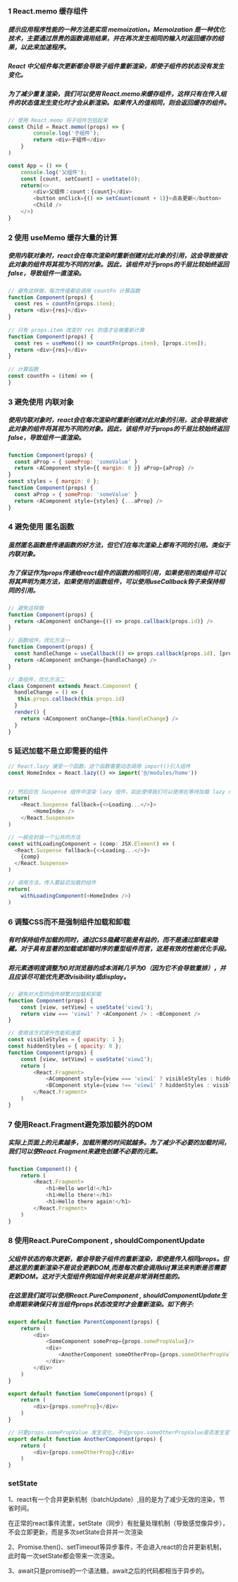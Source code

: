 ### 1 React.memo 缓存组件
##### 提示应用程序性能的一种方法是实现 memoization。Memoization 是一种优化技术，主要通过昂贵的函数调用结果，并在再次发生相同的输入时返回缓存的结果，以此来加速程序。
##### React 中父组件每次更新都会导致子组件重新渲染，即使子组件的状态没有发生变化。
##### 为了减少重复渲染，我们可以使用 React.memo来缓存组件，这样只有在传入组件的状态值发生变化时才会从新渲染。如果传入的值相同，则会返回缓存的组件。
```javascript
// 使用 React.memo 将子组件包括起来
const Child = React.memo((props) => {
        console.log('子组件');
        return <div>子组件</div>
    }
)

const App = () => {
    console.log('父组件');
    const [count, setCount] = useState(0);
    return(<>
        <div>父组件：count：{count}</div>
        <button onClick={() => setCount(count + 1)}>点击更新</button>
        <Child />
    </>)
}
```

### 2 使用 useMemo 缓存大量的计算
##### 使用内联对象时，react会在每次渲染时重新创建对此对象的引用，这会导致接收此对象的组件将其视为不同的对象。因此，该组件对于props的千层比较始终返回false，导致组件一直渲染。
```javascript
// 避免这样做，每次传值都会调用 countFn 计算函数
function Component(props) {
  const res = countFn(props.item);
  return <div>{res}</div>
}
  
// 只有 props.item 改变时 res 的值才会被重新计算
function Component(props) {
  const res = useMemo(() => countFn(props.item), [props.item]);
  return <div>{res}</div>
}
  
// 计算函数
const countFn = (item) => {
}
```

### 3 避免使用 内联对象
##### 使用内联对象时，react会在每次渲染时重新创建对此对象的引用，这会导致接收此对象的组件将其视为不同的对象。因此，该组件对于props的千层比较始终返回false，导致组件一直渲染。
```javascript
function Component(props) {
  const aProp = { someProp: 'someValue' }
  return <AComponent style={{ margin: 0 }} aProp={aProp} />  
}
const styles = { margin: 0 };
function Component(props) {
  const aProp = { someProp: 'someValue' }
  return <AComponent style={styles} {...aProp} />  
}
```

### 4 避免使用 匿名函数
##### 虽然匿名函数是传递函数的好方法，但它们在每次渲染上都有不同的引用。类似于内联对象。
##### 为了保证作为props传递给react组件的函数的相同引用，如果使用的类组件可以将其声明为类方法，如果使用的函数组件，可以使用useCallback钩子来保持相同的引用。
```javascript
// 避免这样做
function Component(props) {
  return <AComponent onChange={() => props.callback(props.id)} />  
}

// 函数组件，优化方法一
function Component(props) {
  const handleChange = useCallback(() => props.callback(props.id), [props.id]);
  return <AComponent onChange={handleChange} />  
}

// 类组件，优化方法二
class Component extends React.Component {
  handleChange = () => {
   this.props.callback(this.props.id) 
  }
  render() {
    return <AComponent onChange={this.handleChange} />
  }
}
```

### 5 延迟加载不是立即需要的组件
```javascript
// React.lazy 接受一个函数，这个函数需要动态调用 import()引入组件
const HomeIndex = React.lazy(() => import('@/modules/home'))


// 然后应在 Suspense 组件中渲染 lazy 组件，如此使得我们可以使用在等待加载 lazy 组件时做优雅降级（如 loading 指示器等）
return(
    <React.Suspense fallback={<>Loading...</>}>
        <HomeIndex />
    </React.Suspense>
)

// 一般会封装一个公共的方法
const withLoadingComponent = (comp: JSX.Element) => (
  <React.Suspense fallback={<>Loading...</>}>
    {comp}
  </React.Suspense>
)

// 调用方法，传入要延迟加载的组件
return(
    withLoadingComponent(<HomeIndex />)
)
```
### 6 调整CSS而不是强制组件加载和卸载
##### 有时保持组件加载的同时，通过CSS隐藏可能是有益的，而不是通过卸载来隐藏。对于具有显著的加载或卸载时序的重型组件而言，这是有效的性能优化手段。
##### 将元素透明度调整为0对浏览器的成本消耗几乎为0（因为它不会导致重排），并且应该尽可能优先更改visibility或display。
```javascript
// 避免对大型的组件频繁对加载和卸载
function Component(props) {
    const [view, setView] = useState('view1');
    return view === 'view1' ? <AComponent /> : <BComponent />
}

// 使用该方式提升性能和速度
const visibleStyles = { opacity: 1 };
const hiddenStyles = { opacity: 0 };
function Component(props) {
    const [view, setView] = useState('view1');
    return (
        <React.Fragment>
            <AComponent style={view === 'view1' ? visibleStyles : hiddenStyles}/>
            <BComponent style={view !== 'view1' ? hiddenStyles : visibleStyles}/>
        </React.Fragment>
    )
}
```

### 7 使用React.Fragment避免添加额外的DOM
##### 实际上页面上的元素越多，加载所需的时间就越多。为了减少不必要的加载时间，我们可以使React.Fragment来避免创建不必要的元素。
```javascript
function Component() {
    return (
        <React.Fragment>
            <h1>Hello world!</h1>
            <h1>Hello there!</h1>
            <h1>Hello there again!</h1>
        </React.Fragment>
    )
}
```

### 8 使用React.PureComponent , shouldComponentUpdate
##### 父组件状态的每次更新，都会导致子组件的重新渲染，即使是传入相同props。但是这里的重新渲染不是说会更新DOM,而是每次都会调用diif算法来判断是否需要更新DOM。这对于大型组件例如组件树来说是非常消耗性能的。
##### 在这里我们就可以使用React.PureComponent , shouldComponentUpdate生命周期来确保只有当组件props状态改变时才会重新渲染。如下例子:
```javascript
export default function ParentComponent(props) {
    return (
        <div>
            <SomeComponent someProp={props.somePropValue}/>
            <div>
                <AnotherComponent someOtherProp={props.someOtherPropValue} />
            </div>
        </div>
    )
}

export default function SomeComponent(props) {
    return (
        <div>{props.someProp}</div>
    )
}

// 只要props.somePropValue 发生变化，不论props.someOtherPropValue是否发生变化该组件都会发生变化
export default function AnotherComponent(props) {
    return (
        <div>{props.someOtherProp}</div>
    )
}
```

### setState
1、react有一个合并更新机制（batchUpdate）,目的是为了减少无效的渲染，节省时间。

在正常的react事件流里，setState（同步）有批量处理机制（导致感觉像异步），不会立即更新，而是多次setState合并并一次渲染

2、Promise.then()、setTimeout等异步事件，不会进入react的合并更新机制，此时每一次setState都会带来一次渲染。

3、await只是promise的一个语法糖，await之后的代码都相当于异步的。

 
